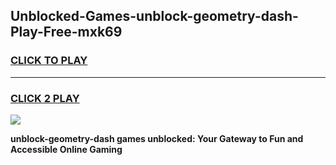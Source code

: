 
## Unblocked-Games-unblock-geometry-dash-Play-Free-mxk69
<h3>
<a href="https://premium76.site?title=unblock-geometry-dash&ref=23A">CLICK TO PLAY</a></h3>
<hr>

<h3>
<a href="https://premium76.site?title=unblock-geometry-dash&ref=23A">CLICK 2 PLAY</a>
  
</h3>

<a href="https://premium76.site?title=unblock-geometry-dash&ref=23A"><img src="https://clearcache.store/games.png"></a>


**unblock-geometry-dash games unblocked: Your Gateway to Fun and Accessible Online Gaming**
